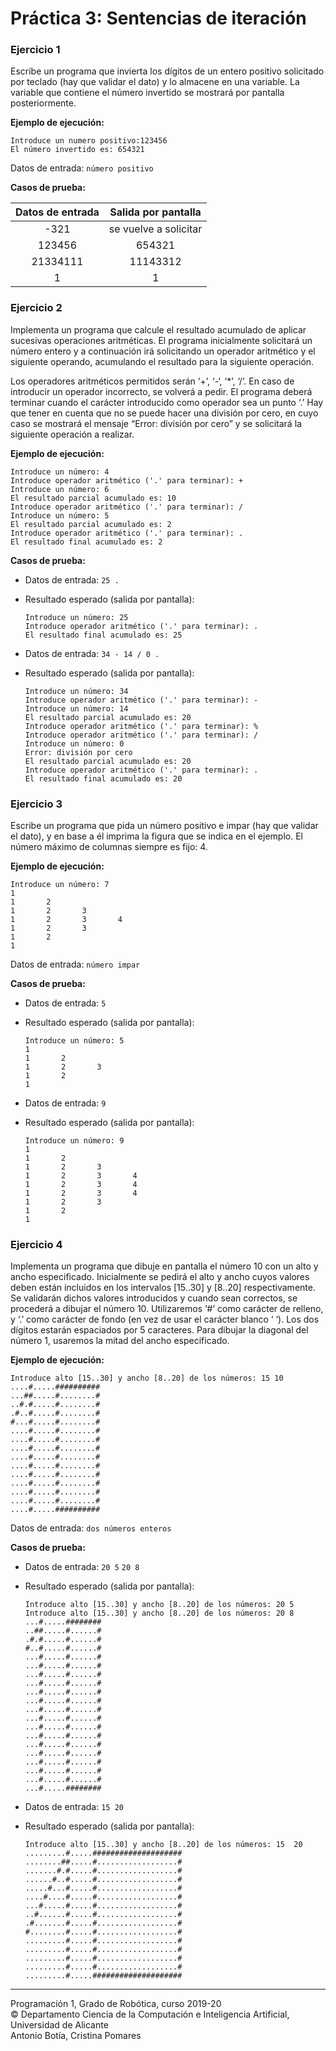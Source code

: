 # Práctica 3: Sentencias de iteración

### Ejercicio 1 ###

Escribe un programa que invierta los dígitos de un entero positivo solicitado por teclado (hay que validar el dato) y lo almacene en una variable. La variable que contiene el número invertido se mostrará por pantalla posteriormente.

**Ejemplo de ejecución:**

~~~text
Introduce un numero positivo:123456
El número invertido es: 654321
~~~

Datos de entrada:  `número positivo`

**Casos de prueba:**

| Datos de entrada | Salida por pantalla |      
|:----------------:|:-------------------:|
|  -321            | se vuelve a solicitar |
|  123456          | 654321   |   
|  21334111        | 11143312 |   
|  1               | 1        |


### Ejercicio 2 ###

Implementa un programa que calcule el resultado acumulado de aplicar sucesivas operaciones aritméticas. El programa inicialmente solicitará un número entero y a continuación irá solicitando un operador aritmético y el siguiente operando, acumulando el resultado para la siguiente operación. 

Los operadores aritméticos permitidos serán ‘+’, ‘-‘, ‘*’, ‘/‘. En caso de introducir un operador incorrecto, se volverá a pedir. El programa deberá terminar cuando el carácter introducido como operador sea un punto ‘.’
Hay que tener en cuenta que no se puede hacer una división por cero, en cuyo caso se mostrará el mensaje “Error: división por cero” y se solicitará la siguiente operación a realizar.

**Ejemplo de ejecución:**

~~~text
Introduce un número: 4
Introduce operador aritmético ('.' para terminar): +
Introduce un número: 6
El resultado parcial acumulado es: 10
Introduce operador aritmético ('.' para terminar): /
Introduce un número: 5
El resultado parcial acumulado es: 2
Introduce operador aritmético ('.' para terminar): .
El resultado final acumulado es: 2
~~~

**Casos de prueba:**

- Datos de entrada: `25 .`
- Resultado esperado (salida por pantalla): 

    ~~~text
    Introduce un número: 25
    Introduce operador aritmético ('.' para terminar): .
    El resultado final acumulado es: 25
    ~~~
    
- Datos de entrada: `34 - 14 / 0 .`
- Resultado esperado (salida por pantalla): 

    ~~~text
    Introduce un número: 34
    Introduce operador aritmético ('.' para terminar): -
    Introduce un número: 14
    El resultado parcial acumulado es: 20
    Introduce operador aritmético ('.' para terminar): %
    Introduce operador aritmético ('.' para terminar): /
    Introduce un número: 0
    Error: división por cero
    El resultado parcial acumulado es: 20
    Introduce operador aritmético ('.' para terminar): .
    El resultado final acumulado es: 20
    ~~~

### Ejercicio 3 ###

Escribe un programa que pida un número positivo e impar (hay que validar el dato), y en base a él imprima la figura que se indica en el ejemplo. El número máximo de columnas siempre es fijo: 4.

**Ejemplo de ejecución:**

~~~text
Introduce un número: 7
1
1       2
1       2       3
1       2       3       4
1       2       3
1       2
1
~~~

Datos de entrada: `número impar`

**Casos de prueba:**

- Datos de entrada: `5`
- Resultado esperado (salida por pantalla): 

    ~~~text
    Introduce un número: 5
    1
    1       2
    1       2       3
    1       2
    1
    ~~~
    
- Datos de entrada: `9`
- Resultado esperado (salida por pantalla): 

    ~~~text
    Introduce un número: 9
    1
    1       2
    1       2       3
    1       2       3       4
    1       2       3       4
    1       2       3       4
    1       2       3
    1       2
    1
    ~~~


### Ejercicio 4 ###

Implementa un programa que dibuje en pantalla el número 10 con un alto y ancho especificado. Inicialmente se pedirá el alto y ancho cuyos valores deben están incluidos en los intervalos [15..30] y [8..20] respectivamente. Se validarán dichos valores introducidos y cuando sean correctos, se procederá a dibujar el número 10. 
Utilizaremos ‘#’ como carácter de relleno, y ‘.’ como carácter de fondo (en vez de usar el carácter blanco ‘ ‘).
Los dos dígitos estarán espaciados por 5 caracteres.
Para dibujar la diagonal del número 1, usaremos la mitad del ancho especificado.


**Ejemplo de ejecución:**

~~~text
Introduce alto [15..30] y ancho [8..20] de los números: 15 10
....#.....##########
...##.....#........#
..#.#.....#........#
.#..#.....#........#
#...#.....#........#
....#.....#........#
....#.....#........#
....#.....#........#
....#.....#........#
....#.....#........#
....#.....#........#
....#.....#........#
....#.....#........#
....#.....#........#
....#.....##########

~~~

Datos de entrada: `dos números enteros`

**Casos de prueba:**

- Datos de entrada: `20 5` `20 8`
- Resultado esperado (salida por pantalla): 

    ~~~text
    Introduce alto [15..30] y ancho [8..20] de los números: 20 5
    Introduce alto [15..30] y ancho [8..20] de los números: 20 8
    ...#.....########
    ..##.....#......#
    .#.#.....#......#
    #..#.....#......#
    ...#.....#......#
    ...#.....#......#
    ...#.....#......#
    ...#.....#......#
    ...#.....#......#
    ...#.....#......#
    ...#.....#......#
    ...#.....#......#
    ...#.....#......#
    ...#.....#......#
    ...#.....#......#
    ...#.....#......#
    ...#.....#......#
    ...#.....#......#
    ...#.....#......#
    ...#.....########
    ~~~

- Datos de entrada: `15 20`
- Resultado esperado (salida por pantalla): 


    ~~~text    
    Introduce alto [15..30] y ancho [8..20] de los números: 15  20
    .........#.....####################
    ........##.....#..................#
    .......#.#.....#..................#
    ......#..#.....#..................#
    .....#...#.....#..................#
    ....#....#.....#..................#
    ...#.....#.....#..................#
    ..#......#.....#..................#
    .#.......#.....#..................#
    #........#.....#..................#
    .........#.....#..................#
    .........#.....#..................#
    .........#.....#..................#
    .........#.....#..................#
    .........#.....####################
    ~~~


----

Programación 1, Grado de Robótica, curso 2019-20  
© Departamento Ciencia de la Computación e Inteligencia Artificial, Universidad de Alicante  
Antonio Botía, Cristina Pomares
